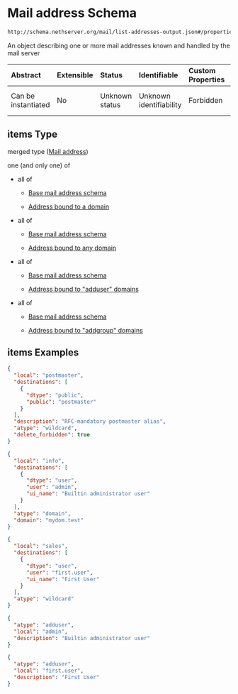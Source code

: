 # Mail address Schema

```txt
http://schema.nethserver.org/mail/list-addresses-output.json#/properties/addresses/items
```

An object describing one or more mail addresses known and handled by the mail server

| Abstract            | Extensible | Status         | Identifiable            | Custom Properties | Additional Properties | Access Restrictions | Defined In                                                                             |
| :------------------ | :--------- | :------------- | :---------------------- | :---------------- | :-------------------- | :------------------ | :------------------------------------------------------------------------------------- |
| Can be instantiated | No         | Unknown status | Unknown identifiability | Forbidden         | Allowed               | none                | [list-addresses-output.json\*](mail/list-addresses-output.json "open original schema") |

## items Type

merged type ([Mail address](mail-defs-mail-address.md))

one (and only one) of

*   all of

    *   [Base mail address schema](mail-defs-base-mail-address-schema.md "check type definition")

    *   [Address bound to a domain](mail-defs-mail-address-oneof-0-allof-address-bound-to-a-domain.md "check type definition")

*   all of

    *   [Base mail address schema](mail-defs-base-mail-address-schema.md "check type definition")

    *   [Address bound to any domain](mail-defs-mail-address-oneof-1-allof-address-bound-to-any-domain.md "check type definition")

*   all of

    *   [Base mail address schema](mail-defs-base-mail-address-schema.md "check type definition")

    *   [Address bound to "adduser" domains](mail-defs-mail-address-oneof-2-allof-address-bound-to-adduser-domains.md "check type definition")

*   all of

    *   [Base mail address schema](mail-defs-base-mail-address-schema.md "check type definition")

    *   [Address bound to "addgroup" domains](mail-defs-mail-address-oneof-3-allof-address-bound-to-addgroup-domains.md "check type definition")

## items Examples

```json
{
  "local": "postmaster",
  "destinations": [
    {
      "dtype": "public",
      "public": "postmaster"
    }
  ],
  "description": "RFC-mandatory postmaster alias",
  "atype": "wildcard",
  "delete_forbidden": true
}
```

```json
{
  "local": "info",
  "destinations": [
    {
      "dtype": "user",
      "user": "admin",
      "ui_name": "Builtin administrator user"
    }
  ],
  "atype": "domain",
  "domain": "mydom.test"
}
```

```json
{
  "local": "sales",
  "destinations": [
    {
      "dtype": "user",
      "user": "first.user",
      "ui_name": "First User"
    }
  ],
  "atype": "wildcard"
}
```

```json
{
  "atype": "adduser",
  "local": "admin",
  "description": "Builtin administrator user"
}
```

```json
{
  "atype": "adduser",
  "local": "first.user",
  "description": "First User"
}
```
